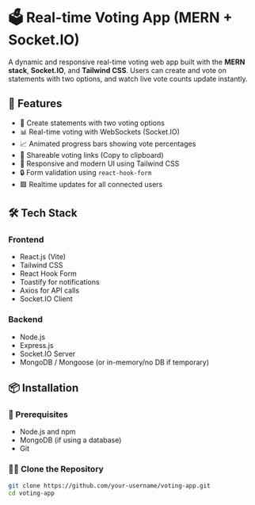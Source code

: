 # 🗳️ Real-time Voting App (MERN + Socket.IO)

A dynamic and responsive real-time voting web app built with the **MERN stack**, **Socket.IO**, and **Tailwind CSS**. Users can create and vote on statements with two options, and watch live vote counts update instantly.

## 🚀 Features

- 🧠 Create statements with two voting options
- 📊 Real-time voting with WebSockets (Socket.IO)
- 📈 Animated progress bars showing vote percentages
- 🔗 Shareable voting links (Copy to clipboard)
- 🎨 Responsive and modern UI using Tailwind CSS
- 🔒 Form validation using `react-hook-form`
- 🟩 Realtime updates for all connected users

## 🛠️ Tech Stack

### Frontend
- React.js (Vite)
- Tailwind CSS
- React Hook Form
- Toastify for notifications
- Axios for API calls
- Socket.IO Client

### Backend
- Node.js
- Express.js
- Socket.IO Server
- MongoDB / Mongoose (or in-memory/no DB if temporary)

## 📦 Installation

### 🔧 Prerequisites
- Node.js and npm
- MongoDB (if using a database)
- Git

### 🧑‍💻 Clone the Repository

```bash
git clone https://github.com/your-username/voting-app.git
cd voting-app
